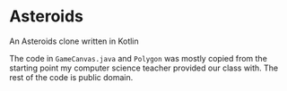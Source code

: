 # Asteroids
An Asteroids clone written in Kotlin

The code in `GameCanvas.java` and `Polygon` was mostly copied from the starting point my computer science teacher provided our class with. The rest of the code is public domain.
